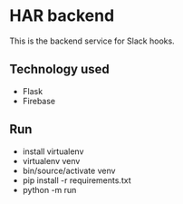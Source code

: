 # HAR backend

This is the backend service for Slack hooks.


## Technology used

- Flask
- Firebase

## Run

- install virtualenv
- virtualenv venv
- bin/source/activate venv
- pip install -r requirements.txt
- python -m run

